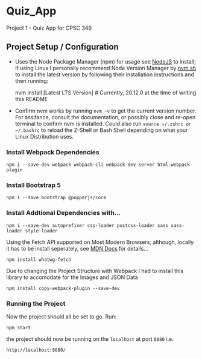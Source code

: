 # Quiz_App
Project 1 - Quiz App for CPSC 349

## Project Setup / Configuration

- Uses the Node Package Manager (npm) for usage see [NodeJS](https://nodejs.org/en/download) to install; if using Linux I personally recommend Node Version Manager by [nvm.sh](https://github.com/nvm-sh/nvm) to install the latest version by following their installation instructions and then running:

    nvm install [Latest LTS Version] # Currently, 20.12.0 at the time of writing this README

- Confirm nvm works by running ```nvm -v``` to get the current version number. For assitance, consult the documentation, or possibly close and re-open terminal to confirm nvm is installed. Could also run ```source ~/.zshrc or ~/.bashrc``` to reload the Z-Shell or Bash Shell depending on what your Linux Distribution uses. 

### Install Webpack Dependencies

    npm i --save-dev webpack webpack-cli webpack-dev-server html-webpack-plugin

### Install Bootstrap 5

    npm i --save bootstrap @popperjs/core

### Install Addtional Dependencies with...

    npm i --save-dev autoprefixer css-loader postcss-loader sass sass-loader style-loader

Using the Fetch API supported on Most Modern Browsers; although, locally it has to be install seperately, see [MDN Docs](https://developer.mozilla.org/en-US/docs/Web/API/Fetch_API/Using_Fetch) for details...

    npm install whatwg-fetch
 
Due to changing the Project Structure with Webpack I had to install this library to accomodate for the Images and JSON Data

    npm install copy-webpack-plugin --save-dev

### Running the Project

Now the project should all be set to go. Run:

    npm start

the project should now be running on the ```localhost``` at port ```8080``` i.e. 

    http://localhost:8080/
